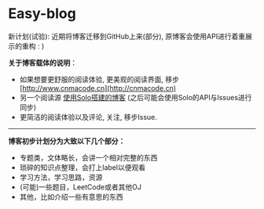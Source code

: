 # Easy-blog
新计划(试验): 近期将博客迁移到GitHub上来(部分), 原博客会使用API进行着重展示的重构 : )

**关于博客载体的说明**：

* 如果想要更舒服的阅读体验, 更美观的阅读界面, 移步 [http://www.cnmacode.cn](http://cnmacode.cn)
* 另一个阅读源 [使用Solo搭建的博客](http://139.199.33.111) (之后可能会使用Solo的API与Issues进行同步)
* 更简洁的阅读体验以及评论, 关注, 移步Issue.

--------

**博客初步计划分为大致以下几个部分：**

* 专题类，文体略长，会讲一个相对完整的东西
* 琐碎的知识点整理，会打上label以便观看
* 学习方法，学习思路，资源
* (可能)一些题目，LeetCode或者其他OJ
* 其他，比如介绍一些有意思的东西

